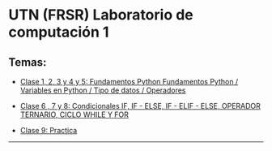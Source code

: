 # UTN (FRSR) Laboratorio de computación 1

## Temas:

- [Clase 1, 2, 3 y 4 y 5: Fundamentos Python Fundamentos Python / Variables en Python / Tipo de datos / Operadores](https://github.com/eugenia1984/UTN-FRSR-Laboratorio-de-computacion-1/tree/main/clase01_02_03_04_05)

- [Clase 6 , 7 y 8: Condicionales IF, IF - ELSE, IF - ELIF - ELSE, OPERADOR TERNARIO, CICLO WHILE Y FOR](https://github.com/eugenia1984/UTN-FRSR-Laboratorio-de-computacion-1/tree/main/clase06_07_08)


- [Clase 9: Practica](https://github.com/eugenia1984/UTN-FRSR-Laboratorio-de-computacion-1/tree/main/clase09)


---
